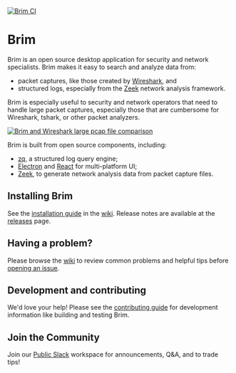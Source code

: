 [![Brim CI](https://github.com/brimdata/brim/workflows/Brim%20CI/badge.svg)](https://github.com/brimdata/brim/actions?query=workflow%3A%22Brim+CI%22+branch%3Amaster)

# Brim

Brim is an open source desktop application for security and network
specialists. Brim makes it easy to search and analyze data from:

- packet captures, like those created by [Wireshark](https://www.wireshark.org/), and
- structured logs, especially from the [Zeek](https://www.zeek.org) network analysis framework.

Brim is especially useful to security and network operators that need to handle large packet captures,
especially those that are cumbersome for Wireshark, tshark, or other packet analyzers.

[![Brim and Wireshark large pcap file comparison](docs/media/brim-and-wireshark.gif?raw=true)](https://www.youtube.com/watch?v=InT-7WZ5Y2Y)

Brim is built from open source components, including:

- [zq](https://github.com/brimdata/zq), a structured log query engine;
- [Electron](https://www.electronjs.org/) and [React](https://reactjs.org/) for multi-platform UI;
- [Zeek](https://www.zeek.org), to generate network analysis data from packet capture files.

## Installing Brim

See the [installation guide](https://github.com/brimdata/brim/wiki/Installation)
in the [wiki](https://github.com/brimdata/brim/wiki). Release notes are
available at the [releases](https://github.com/brimdata/brim/releases) page.

## Having a problem?

Please browse the [wiki](https://github.com/brimdata/brim/wiki) to review common problems and helpful tips before [opening an issue](https://github.com/brimdata/brim/wiki/Troubleshooting#opening-an-issue).

## Development and contributing

We'd love your help! Please see the [contributing guide](CONTRIBUTING.md) for
development information like building and testing Brim.

## Join the Community

Join our [Public Slack](https://www.brimsecurity.com/join-slack/) workspace for announcements, Q&A, and to trade tips!
